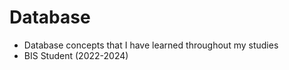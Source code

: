 # Database
- Database concepts that I have learned throughout my studies
- BIS Student (2022-2024) 
